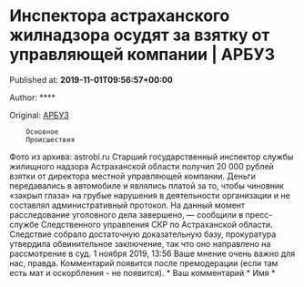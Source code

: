 
# Инспектора астраханского жилнадзора осудят за взятку от управляющей компании | АРБУЗ

Published at: **2019-11-01T09:56:57+00:00**

Author: ****

Original: [АРБУЗ](https://arbuztoday.ru/inspektora-astraxanskogo-zhilnadzora-osudyat-za-vzyatku-ot-upravlyayushhej-kompanii/)


        Основное
        Происшествия
      
Фото из архива: astrobl.ru
Старший государственный инспектор службы жилищного надзора Астраханской области получил 20 000 рублей взятки от директора местной управляющей компании. Деньги передавались в автомобиле и являлись платой за то, чтобы чиновник «закрыл глаза» на грубые нарушения в деятельности организации и не составлял административный протокол.
На данный момент расследование уголовного дела завершено, — сообщили в пресс-службе Следственного управления СКР по Астраханской области. Следствие собрало достаточную доказательную базу, прокуратура утвердила обвинительное заключение, так что оно направлено на рассмотрение в суд.
1 ноября 2019, 13:56
Ваше мнение очень важно для нас, правда. Комментарий появится после премодерации (если там есть мат и оскорбления - не появится). *
Ваш комментарий *
Имя *
